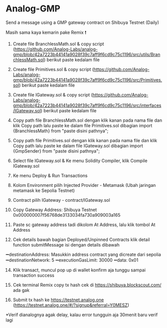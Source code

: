 # Analog-GMP

Send a message using a GMP gateway contract on Shibuya Testnet (Daily)

Masih sama kaya kemarin pake Remix ❗️

1. Create file BranchlessMath.sol & copy script (https://github.com/Analog-Labs/analog-gmp/blob/42a7223b44141a9028f39c7aff9f6cd9c75c1196/src/utils/BranchlessMath.sol) berikut paste kedalam file

2. Create file Primitives.sol & copy script (https://github.com/Analog-Labs/analog-gmp/blob/42a7223b44141a9028f39c7aff9f6cd9c75c1196/src/Primitives.sol) berikut paste kedalam file

3. Create file IGateway.sol & copy script (https://github.com/Analog-Labs/analog-gmp/blob/42a7223b44141a9028f39c7aff9f6cd9c75c1196/src/interfaces/IGateway.sol) berikut paste kedalam file

4. Copy path file BranchlessMath.sol dengan klik kanan pada nama file dan klik Copy path lalu paste ke dalam file Primitives.sol dibagian import {BranchlessMath} from "paste disini pathnya";

5. Copy path file Primitives.sol dengan klik kanan pada nama file dan klik Copy path lalu paste ke dalam file IGateway.sol dibagian import {GmpSender} from "paste disini pathnya";

6. Select file IGateway.sol & Ke menu Solidity Compiler, klik Compile IGateway.sol

7. Ke menu Deploy & Run Transactions

8. Kolom Environment pilih Injected Provider - Metamask (Ubah jaringan metamask ke Sepolia Testnet)

9. Contract pilih IGateway - contract/IGateway.sol

10. Copy Gateway Address: Shibuya Testnet 0x000000007f56768de3133034fa730a909003a165

12. Paste sc gateway address tadi dikolom At Address, lalu klik tombol At Address

13. Cek details bawah bagian Deployed/Unpinned Contracts klik detail function submitMessage isi dengan details dibawah

➖destinationAddress: Masukkin address contract yang dicreate dari sepolia
➖destinationNetwork: 5
➖executionGasLimit: 30000
➖data: 0x01

14. Klik transact, muncul pop up di wallet konfirm aja tunggu sampai transaction success

15. Cek terminal Remix copy tx hash cek di https://shibuya.blockscout.com/ ada gak

16. Submit tx hash ke https://testnet.analog.one (https://testnet.analog.one/#/?signup&referral=Y0MESZ)

*Verif dianalognya agak delay, kalau error tungguin aja 30menit baru verif lagi
